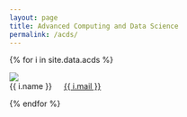 ```yaml
---
layout: page 
title: Advanced Computing and Data Science 
permalink: /acds/
---
```


{% for i in site.data.acds %}

<div class="row">
<div class="three columns" style="text-align: center;" id="name">
  <img src="{{ i.picture }}" class="avatar u-max-full-width">
</div>

<div class="six columns">
{{ i.name }}
  <a href="mailto:{{ i.mail }}">{{ i.mail }}</a>
</div>
</div>

{% endfor %} 
